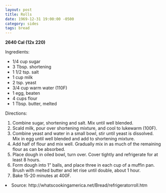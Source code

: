 ```yaml
---
layout: post
title: Rolls
date: 1969-12-31 19:00:00 -0500
category: sides
tags: bread
---
```

<b>2640 Cal (12x 220)</b>
<p>Ingredients:</p><ul>
<li>1/4 cup	sugar</li>
<li>3 Tbsp.	shortening</li>
<li>1 1/2 tsp.	salt</li>
<li>1 cup	milk</li>
<li>2 tsp.	yeast</li>
<li>3/4 cup	warm water (110F)</li>
<li>1	egg, beaten</li>
<li>4 cups	flour</li>
<li>1 Tbsp.	butter, melted</li>
</ul>
<p>Directions:</p>
<ol>
<li>Combine sugar, shortening and salt.  Mix until well blended.</li>
<li>Scald milk, pour over shortening mixture, and cool to lukewarm (100F).</li>
<li>Combine yeast and water in a small bowl, stir until yeast is dissolved.  Mix in egg until well blended and add to shortening mixture.</li>
<li>Add half of flour and mix well.  Gradually mix in as much of the remaining flour as can be absorbed.</li>
<li>Place dough in oiled bowl, turn over.  Cover tightly and refrigerate for at least 8 hours.</li>
<li>Form dough into 1" balls, and place three in each cup of a muffin pan.  Brush with melted butter and let rise until double, about 1 hour.</li>
<li>Bake 15-20 minutes at 400F.</li>
</ol>
<li>Source: http://whatscookingamerica.net/Bread/refrigeratorroll.htm </li>
